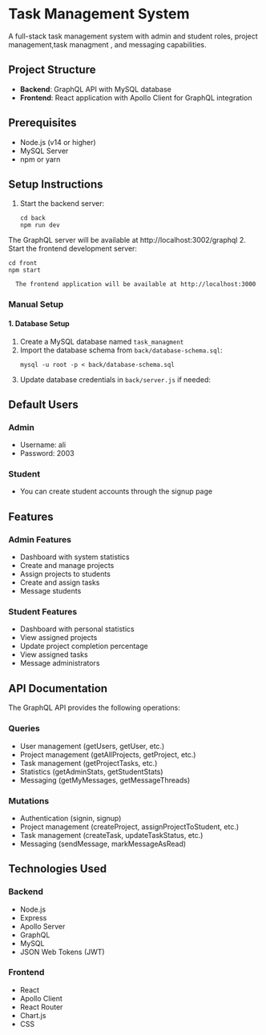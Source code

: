 # Task Management System

A full-stack task management system with admin and student roles, project management,task managment , and messaging capabilities.

## Project Structure

- **Backend**: GraphQL API with MySQL database
- **Frontend**: React application with Apollo Client for GraphQL integration

## Prerequisites

- Node.js (v14 or higher)
- MySQL Server
- npm or yarn

## Setup Instructions

1. Start the backend server:
   ```
   cd back
   npm run dev
   ```
 The GraphQL server will be available at http://localhost:3002/graphql
2. Start the frontend development server:
   ```
   cd front
   npm start
   ```
      The frontend application will be available at http://localhost:3000

### Manual Setup

#### 1. Database Setup

1. Create a MySQL database named `task_managment`
2. Import the database schema from `back/database-schema.sql`:
   ```
   mysql -u root -p < back/database-schema.sql
   ```
3. Update database credentials in `back/server.js` if needed:


## Default Users

### Admin
- Username: ali
- Password: 2003

### Student
- You can create student accounts through the signup page

## Features

### Admin Features
- Dashboard with system statistics
- Create and manage projects
- Assign projects to students
- Create and assign tasks
- Message students

### Student Features
- Dashboard with personal statistics
- View assigned projects
- Update project completion percentage
- View assigned tasks
- Message administrators

## API Documentation

The GraphQL API provides the following operations:

### Queries
- User management (getUsers, getUser, etc.)
- Project management (getAllProjects, getProject, etc.)
- Task management (getProjectTasks, etc.)
- Statistics (getAdminStats, getStudentStats)
- Messaging (getMyMessages, getMessageThreads)

### Mutations
- Authentication (signin, signup)
- Project management (createProject, assignProjectToStudent, etc.)
- Task management (createTask, updateTaskStatus, etc.)
- Messaging (sendMessage, markMessageAsRead)

## Technologies Used

### Backend
- Node.js
- Express
- Apollo Server
- GraphQL
- MySQL
- JSON Web Tokens (JWT)

### Frontend
- React
- Apollo Client
- React Router
- Chart.js
- CSS

